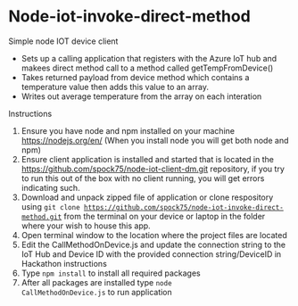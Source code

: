 # Node-iot-invoke-direct-method
Simple node IOT device client
<br>
<ul>
<li>Sets up a calling application that registers with the Azure IoT hub and makees direct method call to a method called getTempFromDevice()</li>
<li>Takes returned payload from device method which contains a temperature value then adds this value to an array.</li>
<li>Writes out average temperature from the array on each interation</li>
</ul>


Instructions  
1. Ensure you have node and npm installed on your machine  https://nodejs.org/en/ (When you install node you will get both node and npm)
2. Ensure client application is installed and started that is located in the https://github.com/spock75/node-iot-client-dm.git repository, if you try to run this out of the box with no client running, you will get errors indicating such.
3. Download and unpack zipped file of application or clone respository using <code>git clone https://github.com/spock75/node-iot-invoke-direct-method.git</code> from the terminal on your device or laptop in the folder where your wish to house this app.
4. Open terminal window to the location where the project files are located
5. Edit the CallMethodOnDevice.js and update the connection string to the IoT Hub and Device ID with the provided connection string/DeviceID in Hackathon instructions
6. Type <code>npm install</code> to install all required packages
7. After all packages are installed type <code>node CallMethodOnDevice.js</code> to run application
